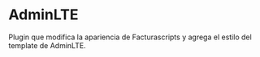 # AdminLTE
Plugin que modifica la apariencia de Facturascripts y agrega el estilo del template de AdminLTE.
